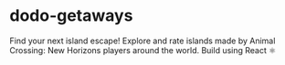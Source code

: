# dodo-getaways
Find your next island escape! Explore and rate islands made by Animal Crossing: New Horizons players around the world. Build using React ⚛️
